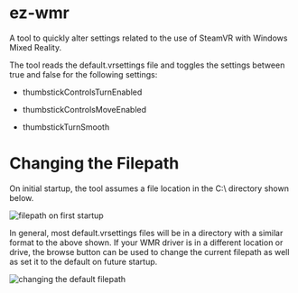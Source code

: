 # ez-wmr
A tool to quickly alter settings related to the use of SteamVR with Windows Mixed Reality.

The tool reads the default.vrsettings file and toggles the settings 
between true and false for the following settings:

- thumbstickControlsTurnEnabled

- thumbstickControlsMoveEnabled

- thumbstickTurnSmooth

# Changing the Filepath
On initial startup, the tool assumes a file location in the C:\ directory shown below. 

![filepath on first startup](https://i.imgur.com/IXBygPT.png)

In general, most default.vrsettings files will be in a directory with a similar format to the above shown.
If your WMR driver is in a different location or drive, the browse button can be used to
change the current filepath as well as set it to the default on future startup.

![changing the default filepath](https://i.imgur.com/WQq6I8n.png)


